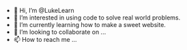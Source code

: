 - 👋 Hi, I’m @LukeLearn
- 👀 I’m interested in using code to solve real world problems.
- 🌱 I’m currently learning how to make a sweet website.
- 💞️ I’m looking to collaborate on ...
- 📫 How to reach me ...

<!---
LukeLearn/LukeLearn is a ✨ special ✨ repository because its `README.md` (this file) appears on your GitHub profile.
You can click the Preview link to take a look at your changes.
--->
